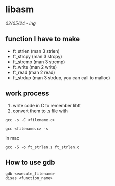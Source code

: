 # libasm 
*02/05/24 - ing*
## function I have to make 

- ft_strlen (man 3 strlen)
- ft_strcpy (man 3 strcpy)
- ft_strcmp (man 3 strcmp)
- ft_write (man 2 write)
- ft_read (man 2 read)
- ft_strdup (man 3 strdup, you can call to malloc)

## work process
1. write code in C to remember libft 
2. convert them to .s file with
```
gcc -s -C <filename.c>
```
```
gcc <filename.c> -s
```

in mac
```
gcc -S -o ft_strlen.s ft_strlen.c
```

## How to use gdb 
```
gdb <execute_filename>
disas <function_name>
```
